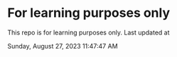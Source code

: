 # For learning purposes only
This repo is for learning purposes only.
Last updated at

Sunday, August 27, 2023 11:47:47 AM


